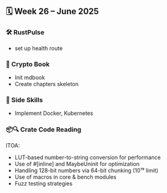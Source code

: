 ## 🗓️ Week 26 – June 2025

### 🛠 RustPulse
- set up health route

### 📘 Crypto Book
- Init mdbook
- Create chapters skeleton

### 🌱 Side Skills
- Implement Docker, Kubernetes

### 📦🔍 Crate Code Reading
ITOA: 
- LUT-based number-to-string conversion for performance
- Use of #[inline] and MaybeUninit for optimization
- Handling 128-bit numbers via 64-bit chunking (10¹⁹ limit)
- Use of macros in core & bench modules
- Fuzz testing strategies
